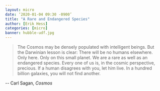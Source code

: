 ```yaml
---
layout: micro
date: ‘2020-01-04 09:30 -0900’
title: "A Rare and Endangered Species"
author: [Erik Hess]
categories: [micro]
banner: hubble-udf.jpg
---
```


> The Cosmos may be densely populated with intelligent beings. But the Darwinian lesson is clear: There will be no humans elsewhere. Only here. Only on this small planet. We are a rare as well as an endangered species. Every one of us is, in the cosmic perspective, precious. If a human disagrees with you, let him live. In a hundred billion galaxies, you will not find another.

-- Carl Sagan, *Cosmos*